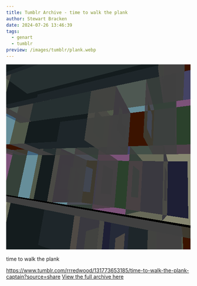 ```yaml
---
title: Tumblr Archive - time to walk the plank
author: Stewart Bracken
date: 2024-07-26 13:46:39
tags:
  - genart
  - tumblr
preview: /images/tumblr/plank.webp
---
```


![time to walk the plank](/images/tumblr/plank.webp)

time to walk the plank

https://www.tumblr.com/rrredwood/131773653185/time-to-walk-the-plank-captain?source=share
[View the full archive here](https://www.tumblr.com/rrredwood)